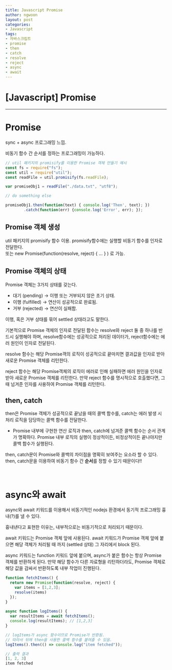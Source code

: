 ```yaml
---
title: Javascript Promise
author: ngwoon
layout: post
categories:
- Javascript
tags:
- 자바스크립트
- promise
- then
- catch
- resolve
- reject
- async
- await
---
```


# [Javascript] Promise
- - -

# Promise

sync + async 프로그래밍 느낌.

비동기 함수 간 순서를 정하는 프로그래밍이 가능하다.

```jsx
// util 패키지의 promisify를 이용한 Promise 객체 만들기 예시
const fs = require("fs");
const util = require("util");
const readFile = util.promisify(fs.readFile);

var promiseObj1 = readFile("./data.txt", "utf8");

// do something else

promiseObj1.then(function(text) { console.log('Then', text); })
		.catch(function(err) {console.log('Error', err); });
```

## Promise 객체 생성

util 패키지의 promisify 함수 이용. promisify함수에는 실행할 비동기 함수를 인자로 전달한다.<br/>
또는 new Promise(function(resolve, reject) { ... } ) 로 가능.<br/>

## Promise 객체의 상태

Promise 객체는 3가지 상태를 갖는다.

- 대기 (pending) → 이행 또는 거부되지 않은 초기 상태.
- 이행 (fulfilled) → 연산이 성공적으로 완료됨.
- 거부 (rejected) → 연산이 실패함.

이행, 혹은 거부 상태를 묶어 settled 상태라고도 말한다.

기본적으로 Promise 객체의 인자로 전달된 함수는 resolve와 reject 둘 중 하나를 반드시 실행해야 하며, resolve함수에는 성공적으로 처리된 데이터가, reject함수에는 에러 원인이 인자로 전달된다. 

resolve 함수는 해당 Promise객의 로직이 성공적으로 끝마치면 결과값을 인자로 받아 새로운 Promise 객체를 리턴한다.

reject 함수는 해당 Promise객체의 로직이 에러로 인해 실패하면 에러 원인을 인자로 받아 새로운 Promise 객체를 리턴한다. 만약 reject 함수를 명시적으로 호출했다면, 그 때 넘겨준 인자를 사용하여 Promise 객체를 리턴한다.

## then, catch

then은 Promise 객체가 성공적으로 끝났을 때의 콜백 함수를, catch는 에러 발생 시 처리 로직을 담당하는 콜백 함수를 전달한다.

- Promise 내부에 구현한 연산 로직과 then, catch에 넘겨준 콜백 함수는 순서 관계가 명확하다. Promise 내부 로직의 실행이 정상적이든, 비정상적이든 끝나야지만 콜백 함수가 실행된다.

then, catch문이 Promise와 콜백의 차이점을 명확히 보여주는 요소라 할 수 있다.<br/>
then, catch문을 이용하여 비동기 함수 간 **순서**를 정할 수 있기 때문이다!!<br/>
<br/><br/>

# async와 await

async와 await 키워드를 이용해서 비동기적인 nodejs 환경에서 동기적 프로그래밍 흉내(?)를 낼 수 있다.

흉내낸다고 표현한 이유는, 내부적으로는 비동기적으로 처리되기 때문이다.

await 키워드는 Promise 객체 앞에 사용된다. await 키워드가 Promise 객체 앞에 붙으면 해당 객체가 처리될 때 까지 (settled 상태) 그 자리에서 block 된다.

async 키워드는 function 키워드 앞에 붙으며, async가 붙은 함수는 항상 Promise 객체를 반환하게 된다. 만약 해당 함수가 다른 자료형을 리턴하더라도, Promise 객체로 해당 값을 감싸서 반환하도록 내부 작업이 진행된다.

```jsx
function fetchItems() {
  return new Promise(function(resolve, reject) {
    var items = [1,2,3];
    resolve(items)
  });
}
  
async function logItems() {
  var resultItems = await fetchItems();
  console.log(resultItems); // [1,2,3]
}

// logItems가 async 함수이므로 Promise가 반환됨.
// 따라서 뒤에 then을 사용한 콜백 함수를 붙여줄 수 있음.
logItems().then(() => console.log("item fetched"));

// 출력 결과
[1, 2, 3]
item fetched
```

<!-- ## Promise

sync + async 프로그래밍 느낌.

비동기 함수 간 순서를 정하는 프로그래밍이 가능하다.

```jsx
// util 패키지의 promisify를 이용한 Promise 객체 만들기 예시
const fs = require("fs");
const util = require("util");
const readFile = util.promisify(fs.readFile);

var promiseObj1 = readFile("./data.txt", "utf8");

// do something else

promiseObj1.then(function(text) { console.log('Then', text); })
		.catch(function(err) {console.log('Error', err); });
```

### Promise 객체 생성

util 패키지의 promisify 함수 이용. promisify함수에는 실행할 비동기 함수를 인자로 전달한다.

또는 new Promise(function(resolve, reject) { ... } ) 로 가능.

### Promise 객체의 상태

Promise 객체는 3가지 상태를 갖는다.

- 대기 (pending) → 이행 또는 거부되지 않은 초기 상태.
- 이행 (fulfilled) → 연산이 성공적으로 완료됨.
- 거부 (rejected) → 연산이 실패함.

이행, 혹은 거부 상태를 묶어 settled 상태라고도 말한다.

기본적으로 Promise 객체의 인자로 전달된 함수는 resolve와 reject 둘 중 하나를 반드시 실행해야 하며, resolve함수에는 성공적으로 처리된 데이터가, reject함수에는 에러 원인이 인자로 전달된다. 

resolve (reject) 함수는 아래와 같은 기준으로 동작한다.

1. 해당 Promise객체 (이하 A) 의 로직이 성공적으로 끝마치면 결과값 (이하 value) 을 인자로 받는다.
2. 만약 A가 then을 갖고 있다면, resolve 함수는 value와 함께 새로운 Promise 객체를 리턴한다.
3. 만약 A 뒤에 then 혹은 catch가 없다면, resolve 함수는 value 자체를 리턴한다.

### then, catch

then은 promisify에 넘겨준 비동기 함수가 성공적으로 끝났을 때의 콜백 함수를, catch는 에러 발생 시 처리 로직을 담당하는 콜백 함수를 전달한다.

Promise 객체의 매개변수인 resolve와 reject는 JS에서 제공되는 콜백 함수이다. 비동기 함수 처리 성공 시 resolve, 에러 발생 시 reject 함수가 수행된다.

then, catch로 전달된 콜백 함수는 resolve, reject 함수 내부에서 실행된다.

- Promise 내부에 구현한 연산 로직과 then, catch에 넘겨준 콜백 함수는 순서 관계가 명확하다. Promise 내부 로직의 실행이 정상적이든, 비정상적이든 끝나야지만 콜백 함수가 실행된다.

then, catch문이 JS에서 Promise를 이용한 기법과 일반 콜백 함수의 차이점을 명확히 보여주는 요소라 할 수 있다.

then, catch문을 이용하여 **비동기 함수 간 순서**를 정할 수 있기 때문이다!!
<br/><br/>

## async와 await

async와 await 키워드를 이용해서 비동기적인 nodejs 환경에서 동기적 프로그래밍 흉내(?)를 낼 수 있다.

흉내낸다고 표현한 이유는, 내부적으로는 비동기적으로 처리되기 때문이다.

await 키워드는 Promise 객체 앞에 사용된다. await 키워드가 Promise 객체 앞에 붙으면 해당 객체가 처리될 때 까지 (settled 상태) 그 자리에서 block 된다.

async 키워드는 function 키워드 앞에 붙으며, async가 붙은 함수는 항상 Promise 객체를 반환하게 된다. 만약 해당 함수가 다른 자료형을 리턴하더라도, Promise 객체로 해당 값을 감싸서 반환하도록 내부 작업이 진행된다.

```jsx
function fetchItems() {
  return new Promise(function(resolve, reject) {
    var items = [1,2,3];
    resolve(items)
  });
}
  
async function logItems() {
  var resultItems = await fetchItems();
  console.log(resultItems); // [1,2,3]
}

// logItems가 async 함수이므로 Promise가 반환됨.
// 따라서 뒤에 then을 사용한 콜백 함수를 붙여줄 수 있음.
logItems().then(() => console.log("item fetched"));

// 출력 결과
[1, 2, 3]
item fetched
``` -->